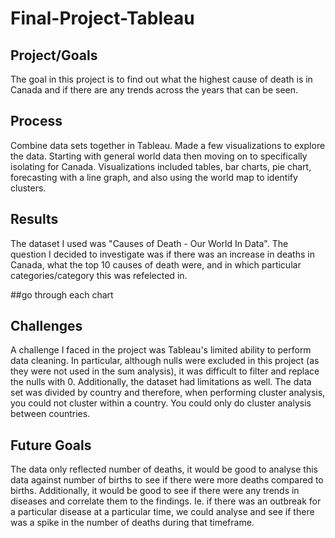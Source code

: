 # Final-Project-Tableau

## Project/Goals
The goal in this project is to find out what the highest cause of death is in Canada and if there are any trends across the years that can be seen. 

## Process
Combine data sets together in Tableau.
Made a few visualizations to explore the data. Starting with general world data then moving on to specifically isolating for Canada. Visualizations included tables, bar charts, pie chart, forecasting with a line graph, and also using the world map to identify clusters.

## Results
The dataset I used was "Causes of Death - Our World In Data".
The question I decided to investigate was if there was an increase in deaths in Canada, what the top 10 causes of death were, and in which particular categories/category this was refelected in. 

##go through each chart


## Challenges 
A challenge I faced in the project was Tableau's limited ability to perform data cleaning. In particular, although nulls were excluded in this project (as they were not used in the sum analysis), it was difficult to filter and replace the nulls with 0. Additionally, the dataset had limitations as well. The data set was divided by country and therefore, when performing cluster analysis, you could not cluster within a country. You could only do cluster analysis between countries. 

## Future Goals
The data only reflected number of deaths, it would be good to analyse this data against number of births to see if there were more deaths compared to births. Additionally, it would be good to see if there were any trends in diseases and correlate them to the findings. Ie. if there was an outbreak for a particular disease at a particular time, we could analyse and see if there was a spike in the number of deaths during that timeframe.
